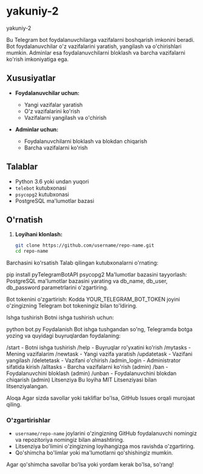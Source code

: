 # yakuniy-2
yakuniy-2

Bu Telegram bot foydalanuvchilarga vazifalarni boshqarish imkonini beradi. Bot foydalanuvchilar o'z vazifalarini yaratish, yangilash va o'chirishlari mumkin. Adminlar esa foydalanuvchilarni bloklash va barcha vazifalarni ko'rish imkoniyatiga ega.

## Xususiyatlar

- **Foydalanuvchilar uchun:**
  - Yangi vazifalar yaratish
  - O'z vazifalarini ko'rish
  - Vazifalarni yangilash va o'chirish

- **Adminlar uchun:**
  - Foydalanuvchilarni bloklash va blokdan chiqarish
  - Barcha vazifalarni ko'rish

## Talablar

- Python 3.6 yoki undan yuqori
- `telebot` kutubxonasi
- `psycopg2` kutubxonasi
- PostgreSQL ma'lumotlar bazasi

## O'rnatish

1. **Loyihani klonlash:**

   ```bash
   git clone https://github.com/username/repo-name.git
   cd repo-name
Barchasini ko'rsatish
Talab qilingan kutubxonalarni o'rnating:

pip install pyTelegramBotAPI psycopg2
Ma'lumotlar bazasini tayyorlash:
PostgreSQL ma'lumotlar bazasini yarating va db_name, db_user, db_password parametrlarini o'zgartiring.

Bot tokenini o'zgartirish:
Kodda YOUR_TELEGRAM_BOT_TOKEN joyini o'zingizning Telegram bot tokeningiz bilan to'ldiring.

Ishga tushirish
Botni ishga tushirish uchun:

python bot.py
Foydalanish
Bot ishga tushgandan so'ng, Telegramda botga yozing va quyidagi buyruqlardan foydalaning:

/start - Botni ishga tushirish
/help - Buyruqlar ro'yxatini ko'rish
/mytasks - Mening vazifalarim
/newtask - Yangi vazifa yaratish
/updatetask - Vazifani yangilash
/deletetask - Vazifani o'chirish
/admin_login - Administrator sifatida kirish
/alltasks - Barcha vazifalarni ko'rish (admin)
/ban - Foydalanuvchini bloklash (admin)
/unban - Foydalanuvchini blokdan chiqarish (admin)
Litsenziya
Bu loyiha MIT Litsenziyasi bilan litsenziyalangan.

Aloqa
Agar sizda savollar yoki takliflar bo'lsa, GitHub Issues orqali murojaat qiling.


### O'zgartirishlar

- `username/repo-name` joylarini o'zingizning GitHub foydalanuvchi nomingiz va repozitoriya nomingiz bilan almashtiring.
- Litsenziya bo'limini o'zingizning loyihangizga mos ravishda o'zgartiring.
- Qo'shimcha bo'limlar yoki ma'lumotlarni qo'shishingiz mumkin.

Agar qo'shimcha savollar bo'lsa yoki yordam kerak bo'lsa, so'rang!
